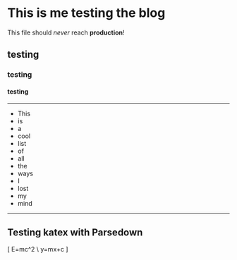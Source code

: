 
# This is me testing the blog

This file should *never* reach **production**!

## testing
### testing
#### testing

---

* This
* is
* a
* cool
* list
* of
* all
* the
* ways
* I
* lost
* my 
* mind

---

## Testing katex with Parsedown

\[
E=mc^2 \\
y=mx+c
]
